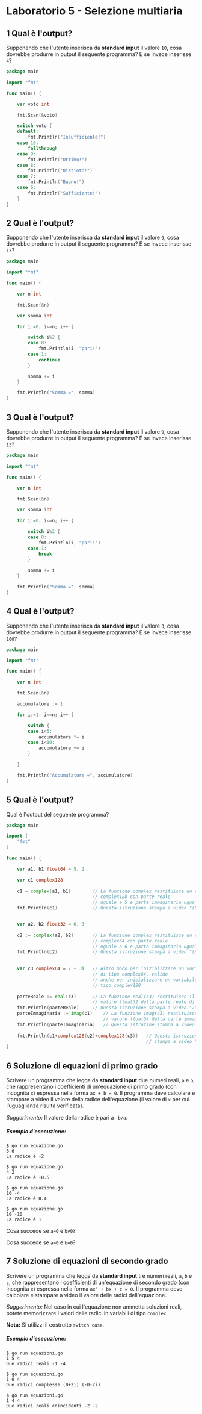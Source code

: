 # Laboratorio 5 - Selezione multiaria
## 1 Qual è l'output?

Supponendo che l'utente inserisca da **standard input** il valore `10`, cosa dovrebbe produrre in output il seguente programma? E se invece inserisse `4`?

```go
package main

import "fmt"

func main() {

	var voto int

	fmt.Scan(&voto)

	switch voto {
	default:
		fmt.Println("Insufficiente!")
	case 10:
		fallthrough
	case 9:
		fmt.Println("Ottimo!")
	case 8:
		fmt.Println("Distinto!")
	case 7:
		fmt.Println("Buono!")
	case 6:
		fmt.Println("Sufficiente!")
	}
}
```
 
## 2 Qual è l'output?

Supponendo che l'utente inserisca da **standard input** il valore `9`, cosa dovrebbe produrre in output il seguente programma? E se invece inserisse `13`?

```go
package main

import "fmt"

func main() {

	var n int

	fmt.Scan(&n)

	var somma int

	for i:=0; i<=n; i++ {

		switch i%2 {
		case 0:
			fmt.Println(i, "pari!")
		case 1:
			continue
		}

		somma += i
	}

	fmt.Println("Somma =", somma)
}
```
 
## 3 Qual è l'output?

Supponendo che l'utente inserisca da **standard input** il valore `9`, cosa dovrebbe produrre in output il seguente programma? E se invece inserisse `13`?

```go
package main

import "fmt"

func main() {

	var n int

	fmt.Scan(&n)

	var somma int

	for i:=0; i<=n; i++ {

		switch i%2 {
		case 0:
			fmt.Println(i, "pari!")
		case 1:
			break
		}

		somma += i
	}

	fmt.Println("Somma =", somma)
}
```
 
## 4 Qual è l'output?

Supponendo che l'utente inserisca da **standard input** il valore `3`, cosa dovrebbe produrre in output il seguente programma? E se invece inserisse `100`?

```go
package main

import "fmt"

func main() {

	var n int

	fmt.Scan(&n)

	accumulatore := 1

	for i:=1; i<=n; i++ {

		switch {
		case i<5:
			accumulatore *= i
		case i<10:
			accumulatore += i
		}

	}

	fmt.Println("Accumulatore =", accumulatore)
}
```
 
## 5 Qual è l'output?

Qual è l'output del seguente programma?

```go
package main

import (
	"fmt"
)

func main() {

	var a1, b1 float64 = 5, 2

	var c1 complex128
		
	c1 = complex(a1, b1)        // La funzione complex restituisce un valore 
	                            // complex128 con parte reale
	                            // uguale a 5 e parte immaginaria uguale a 2i
	fmt.Println(c1)             // Questa istruzione stampa a video "(5+2i)"


	var a2, b2 float32 = 6, 3
	
	c2 := complex(a2, b2)       // La funzione complex restituisce un valore
	                            // complex64 con parte reale 
	                            // uguale a 6 e parte immaginaria uguale a 3i
	fmt.Println(c2)             // Questa istruzione stampa a video "(6+3i)"
	

	var c3 complex64 = 7 + 3i   // Altro modo per inizializzare un variabile
	                            // di tipo complex64, valido 
	                            // anche per inizializzare un variabile di
	                            // tipo complex128
	
	parteReale := real(c3)      // La funzione real(c3) restituisce il 
	                            // valore float32 della parte reale di c3
	fmt.Println(parteReale)     // Questa istruzione stampa a video "7"; 	
	parteImmaginaria := imag(c1)    // La funzione imag(c3) restituisce il
	                                // valore float64 della parte immaginaria di c1
	fmt.Println(parteImmaginaria)   // Questa istruzine stampa a video "2";
	
	fmt.Println(c1+complex128(c2)+complex128(c3))   // Questa istruzione 
	                                                // stampa a video "(18+8i)"
}
``` 

## 6 Soluzione di equazioni di primo grado

Scrivere un programma che legga da **standard input** due numeri reali, `a` e `b`, che rappresentano i coefficienti di un'equazione
di primo grado (con incognita `x`) espressa nella forma `ax + b = 0`.
Il programma deve calcolare e stampare a video il valore della radice dell'equazione (il valore di `x` per cui l’uguaglianza risulta verificata). 

*Suggerimento:* Il valore della radice è pari a `-b/a`.

##### Esempio d'esecuzione:

```text
$ go run equazione.go
3 6
La radice è -2

$ go run equazione.go
4 2
La radice è -0.5

$ go run equazione.go
10 -4
La radice è 0.4

$ go run equazione.go
10 -10
La radice è 1
``` 

Cosa succede se `a=0` e `b≠0`?

Cosa succede se `a=0` e `b=0`?
## 7 Soluzione di equazioni di secondo grado

Scrivere un programma che legga da **standard input** tre numeri reali, `a`, `b` e `c`, che rappresentano i coefficienti di un'equazione di secondo grado (con incognita `x`) espressa nella forma `ax² + bx + c = 0`.
Il programma deve calcolare e stampare a video il valore delle radici dell'equazione.

*Suggerimento:* Nel caso in cui l'equazione non ammetta soluzioni reali, potete memorizzare i valori delle radici in variabili di tipo `complex`. 

**Nota:** Si utilizzi il costrutto `switch case`.

##### Esempio d'esecuzione:

```text
$ go run equazioni.go 
1 5 4
Due radici reali -1 -4

$ go run equazioni.go
1 0 4
Due radici complesse (0+2i) (-0-2i)

$ go run equazioni.go
1 4 4
Due radici reali coincidenti -2 -2
``` 
